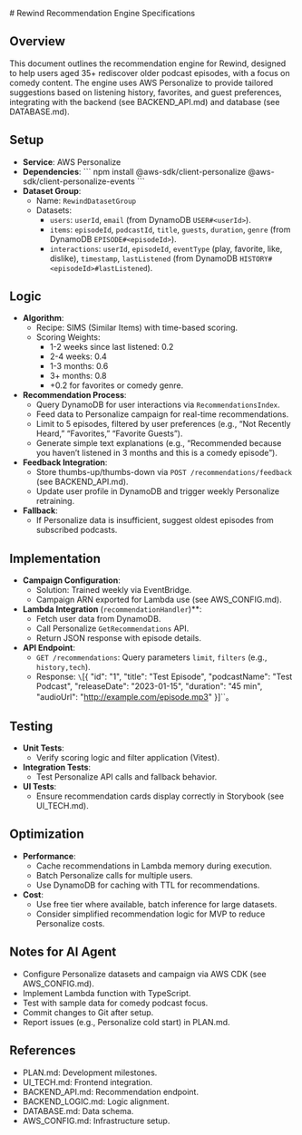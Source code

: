 \# Rewind Recommendation Engine Specifications

## Overview
This document outlines the recommendation engine for Rewind, designed to help users aged 35\+ rediscover older podcast episodes, with a focus on comedy content. The engine uses AWS Personalize to provide tailored suggestions based on listening history, favorites, and guest preferences, integrating with the backend \(see BACKEND_API.md\) and database \(see DATABASE.md\).

## Setup
- **Service**: AWS Personalize
- **Dependencies**:
  \```
  npm install @aws-sdk/client-personalize @aws-sdk/client-personalize-events
  \```
- **Dataset Group**:
  - Name: `RewindDatasetGroup`
  - Datasets:
    - `users`: `userId`, `email` (from DynamoDB `USER#<userId>`).
    - `items`: `episodeId`, `podcastId`, `title`, `guests`, `duration`, `genre` (from DynamoDB `EPISODE#<episodeId>`).
    - `interactions`: `userId`, `episodeId`, `eventType` (play, favorite, like, dislike), `timestamp`, `lastListened` (from DynamoDB `HISTORY#<episodeId>#lastListened`).

## Logic
- **Algorithm**:
  - Recipe: SIMS (Similar Items) with time-based scoring.
  - Scoring Weights:
    - 1-2 weeks since last listened: 0.2
    - 2-4 weeks: 0.4
    - 1-3 months: 0.6
    - 3+ months: 0.8
    - +0.2 for favorites or comedy genre.
- **Recommendation Process**:
  - Query DynamoDB for user interactions via `RecommendationsIndex`.
  - Feed data to Personalize campaign for real-time recommendations.
  - Limit to 5 episodes, filtered by user preferences (e.g., “Not Recently Heard,” “Favorites,” “Favorite Guests”).
  - Generate simple text explanations (e.g., “Recommended because you haven’t listened in 3 months and this is a comedy episode”).
- **Feedback Integration**:
  - Store thumbs-up/thumbs-down via `POST /recommendations/feedback` (see BACKEND_API.md).
  - Update user profile in DynamoDB and trigger weekly Personalize retraining.
- **Fallback**:
  - If Personalize data is insufficient, suggest oldest episodes from subscribed podcasts.

## Implementation
- **Campaign Configuration**:
  - Solution: Trained weekly via EventBridge.
  - Campaign ARN exported for Lambda use (see AWS_CONFIG.md).
- **Lambda Integration** (`recommendationHandler`)**:
  - Fetch user data from DynamoDB.
  - Call Personalize `GetRecommendations` API.
  - Return JSON response with episode details.
- **API Endpoint**:
  - `GET /recommendations`: Query parameters `limit`, `filters` (e.g., `history,tech`).
  - Response: `\`[{ "id": "1", "title": "Test Episode", "podcastName": "Test Podcast", "releaseDate": "2023-01-15", "duration": "45 min", "audioUrl": "http://example.com/episode.mp3" }]\``。

## Testing
- **Unit Tests**:
  - Verify scoring logic and filter application (Vitest).
- **Integration Tests**:
  - Test Personalize API calls and fallback behavior.
- **UI Tests**:
  - Ensure recommendation cards display correctly in Storybook (see UI_TECH.md).

## Optimization
- **Performance**:
  - Cache recommendations in Lambda memory during execution.
  - Batch Personalize calls for multiple users.
  - Use DynamoDB for caching with TTL for recommendations.
- **Cost**:
  - Use free tier where available, batch inference for large datasets.
  - Consider simplified recommendation logic for MVP to reduce Personalize costs.

## Notes for AI Agent
- Configure Personalize datasets and campaign via AWS CDK (see AWS_CONFIG.md).
- Implement Lambda function with TypeScript.
- Test with sample data for comedy podcast focus.
- Commit changes to Git after setup.
- Report issues (e.g., Personalize cold start) in PLAN.md.

## References
- PLAN.md: Development milestones.
- UI_TECH.md: Frontend integration.
- BACKEND_API.md: Recommendation endpoint.
- BACKEND_LOGIC.md: Logic alignment.
- DATABASE.md: Data schema.
- AWS_CONFIG.md: Infrastructure setup.
